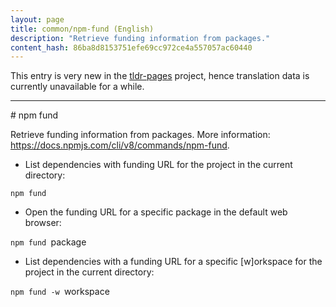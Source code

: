 ```yaml
---
layout: page
title: common/npm-fund (English)
description: "Retrieve funding information from packages."
content_hash: 86ba8d8153751efe69cc972ce4a557057ac60440
---
```


This entry is very new in the [tldr-pages](https://github.com/tldr-pages/tldr) project, hence translation data is currently unavailable for a while.

<hr># npm fund

Retrieve funding information from packages.
More information: <https://docs.npmjs.com/cli/v8/commands/npm-fund>.

- List dependencies with funding URL for the project in the current directory:

`npm fund`

- Open the funding URL for a specific package in the default web browser:

`npm fund `<span class="tldr-var badge badge-pill bg-dark-lm bg-white-dm text-white-lm text-dark-dm font-weight-bold">package</span>

- List dependencies with a funding URL for a specific [w]orkspace for the project in the current directory:

`npm fund -w `<span class="tldr-var badge badge-pill bg-dark-lm bg-white-dm text-white-lm text-dark-dm font-weight-bold">workspace</span>

